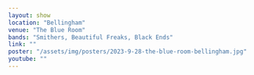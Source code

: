 ```yaml
---
layout: show
location: "Bellingham"
venue: "The Blue Room"
bands: "Smithers, Beautiful Freaks, Black Ends"
link: ""
poster: "/assets/img/posters/2023-9-28-the-blue-room-bellingham.jpg"
youtube: ""
---
```



